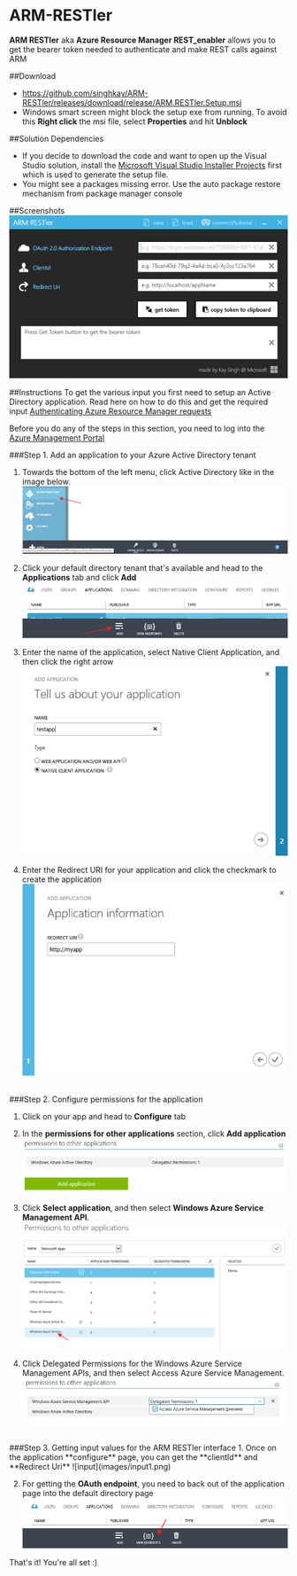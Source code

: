 # ARM-RESTler
**ARM RESTler** aka **Azure Resource Manager REST_enabler** allows you to get the bearer token needed to authenticate and make REST calls against ARM

##Download
* https://github.com/singhkay/ARM-RESTler/releases/download/release/ARM.RESTler.Setup.msi
* Windows smart screen might block the setup exe from running. To avoid this **Right click** the msi file, select **Properties** and hit **Unblock**

##Solution Dependencies
* If you decide to download the code and want to open up the Visual Studio solution, install the [Microsoft Visual Studio Installer Projects](https://visualstudiogallery.msdn.microsoft.com/9abe329c-9bba-44a1-be59-0fbf6151054d) first which is used to generate the setup file.
* You might see a packages missing error. Use the auto package restore mechanism from package manager console


##Screenshots
![ARM RESTler interface](images/armrestler.png)

##Instructions
To get the various input you first need to setup an Active Directory application. Read here on how to do this and get the required input
[Authenticating Azure Resource Manager requests](https://msdn.microsoft.com/en-us/library/azure/dn790557.aspx)

Before you do any of the steps in this section, you need to log into the [Azure Management Portal](http://manage.windowsazure.com/)

###Step 1. Add an application to your Azure Active Directory tenant

1. Towards the bottom of the left menu, click Active Directory like in the image below.
![Active Directory](images/activedirectory.png)

2. Click your default directory tenant that's available and head to the **Applications** tab and click **Add**
![Add application](images/addapp.png)

3. Enter the name of the application, select Native Client Application, and then click the right arrow
![Name of application](images/addapp1.png)

4. Enter the Redirect URI for your application and click the checkmark to create the application
![Redirect Uri](images/addapp2.png)

<br>
###Step 2. Configure permissions for the application

1. Click on your app and head to **Configure** tab

2. In the **permissions for other applications** section, click **Add application**
![Permissions](images/permissions.png)

3. Click **Select application**, and then select **Windows Azure Service Management API**.
![Permissions](images/permissions2.png)

4. Click Delegated Permissions for the Windows Azure Service Management APIs, and then select Access Azure Service Management.
![Permissions](images/permissions3.png)

<br>
###Step 3. Getting input values for the ARM RESTler interface
1. Once on the application **configure** page, you can get the **clientId** and **Redirect Uri**
![input](images/input1.png)

2. For getting the **OAuth endpoint**, you need to back out of the application page into the default directory page
![input](images/input2.png)

That's it! You're all set :)
